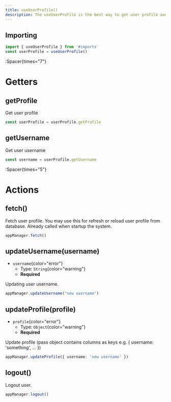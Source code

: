 ```yaml
---
title: useUserProfile()
description: The useUserProfile is the best way to get user profile and change it.
---
```


## Importing
```ts
import { useUserProfile } from '#imports`
const userProfile = useUserProfile()
```

:Spacer{times="7"}

# Getters


## getProfile
Get user profile
```ts
const userProfile = userProfile.getProfile
```

## getUsername
Get user username
```ts
const username = userProfile.getUsername
```



:Spacer{times="5"}



# Actions


## fetch()
Fetch user profile. You may use this for refresh or reload user profile from database. Already called when startup the system.
```ts
appManager.fetch()
```

## updateUsername(username)
- `username`{color="error"}
    - Type: `String`{color="warning"}
    - **Required**

Updating user username.
```ts
appManager.updateUsername("new username")
```

## updateProfile(profile)
- `profile`{color="error"}
    - Type: `Object`{color="warning"}
    - **Required**

Update profile (pass object contains columns as keys e.g. { username: 'something', ... })
```ts
appManager.updateProfile({ username: 'new username' })
```

## logout()
Logout user.
```ts
appManager.logout()
```